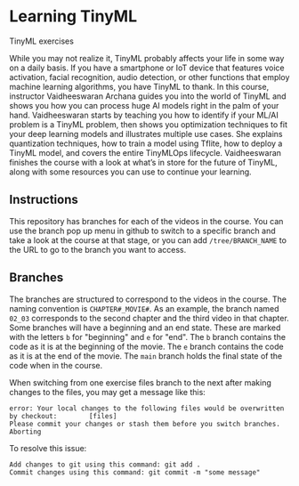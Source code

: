 # Learning TinyML
TinyML exercises

While you may not realize it, TinyML probably affects your life in some way on a daily basis. If you have a smartphone or IoT device that features voice activation, facial recognition, audio detection, or other functions that employ machine learning algorithms, you have TinyML to thank. In this course, instructor Vaidheeswaran Archana
guides you into the world of TinyML and shows you how you can process huge AI models right in the palm of your hand. Vaidheeswaran starts by teaching you how to identify if your ML/AI problem is a TinyML problem, then shows you optimization techniques to fit your deep learning models and illustrates multiple use cases. She explains quantization techniques, how to train a model using Tflite, how to deploy a TinyML model, and covers the entire TinyMLOps lifecycle. Vaidheeswaran finishes the course with a look at what’s in store for the future of TinyML, along with some resources you can use to continue your learning.

## Instructions
This repository has branches for each of the videos in the course. You can use the branch pop up menu in github to switch to a specific branch and take a look at the course at that stage, or you can add `/tree/BRANCH_NAME` to the URL to go to the branch you want to access.

## Branches
The branches are structured to correspond to the videos in the course. The naming convention is `CHAPTER#_MOVIE#`. As an example, the branch named `02_03` corresponds to the second chapter and the third video in that chapter. 
Some branches will have a beginning and an end state. These are marked with the letters `b` for "beginning" and `e` for "end". The `b` branch contains the code as it is at the beginning of the movie. The `e` branch contains the code as it is at the end of the movie. The `main` branch holds the final state of the code when in the course.

When switching from one exercise files branch to the next after making changes to the files, you may get a message like this:

    error: Your local changes to the following files would be overwritten by checkout:        [files]
    Please commit your changes or stash them before you switch branches.
    Aborting

To resolve this issue:
	
    Add changes to git using this command: git add .
	Commit changes using this command: git commit -m "some message"

